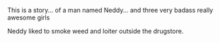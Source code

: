 This is a story... of a man named Neddy... and three very badass really
awesome girls

Neddy liked to smoke weed and loiter outside the drugstore.